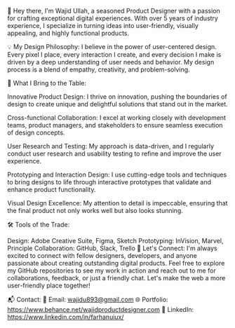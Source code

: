 👋 Hey there, I'm Wajid Ullah, a seasoned Product Designer with a passion for crafting exceptional digital experiences. With over 5 years of industry experience, I specialize in turning ideas into user-friendly, visually appealing, and highly functional products.

💡 My Design Philosophy:
I believe in the power of user-centered design. Every pixel I place, every interaction I create, and every decision I make is driven by a deep understanding of user needs and behavior. My design process is a blend of empathy, creativity, and problem-solving.

🎨 What I Bring to the Table:

Innovative Product Design: I thrive on innovation, pushing the boundaries of design to create unique and delightful solutions that stand out in the market.

Cross-functional Collaboration: I excel at working closely with development teams, product managers, and stakeholders to ensure seamless execution of design concepts.

User Research and Testing: My approach is data-driven, and I regularly conduct user research and usability testing to refine and improve the user experience.

Prototyping and Interaction Design: I use cutting-edge tools and techniques to bring designs to life through interactive prototypes that validate and enhance product functionality.

Visual Design Excellence: My attention to detail is impeccable, ensuring that the final product not only works well but also looks stunning.

🛠️ Tools of the Trade:

Design: Adobe Creative Suite, Figma, Sketch
Prototyping: InVision, Marvel, Principle
Collaboration: GitHub, Slack, Trello
🌟 Let's Connect:
I'm always excited to connect with fellow designers, developers, and anyone passionate about creating outstanding digital products. Feel free to explore my GitHub repositories to see my work in action and reach out to me for collaborations, feedback, or just a friendly chat. Let's make the web a more user-friendly place together!

📬 Contact:
📧 Email: wajidu893@gmail.com
🌐 Portfolio: https://www.behance.net/wajidproductdesigner.com
📱 LinkedIn: https://www.linkedin.com/in/farhanuiux/
